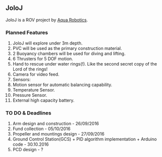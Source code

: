## JoloJ ##

JoloJ is a ROV project by [Aqua Robotics](https://www.aquarobotics.org).

### Planned Features ###

1. JoloJ will explore under 3m depth.
2. PVC will be used as the primary construction material.
3. 2 Buoyancy chambers will be used for diving and lifting.
4. 6 Thrusters for 5 DOF motion.
5. Hand to rescue under water rings(!). Like the second secret copy of the Lord of the rings!
6. Camera for video feed.
7. Sensors:
  1. Motion sensor for automatic balancing capability.
  2. Temperature Sensor.
  3. Pressure Sensor.
8. External high capacity battery.

### TO DO & Deadlines ###

1. Arm design and construction - 26/09/2016
2. Fund collection - 05/10/2016
3. Propeller and mountings design - 27/09/2016
4. Ground Control Station(GCS) + PID algorithm implementation + Arduino code - 30.10.2016
5. PCD design - ?
